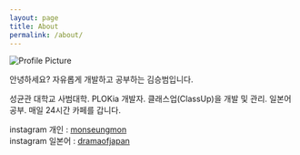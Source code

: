 ```yaml
---
layout: page
title: About
permalink: /about/
---
```


<img src="{{ site.baseurl }}/assets/profile_image.jpg" title="Profile Picture" class="profile">

안녕하세요? 자유롭게 개발하고 공부하는 김승범입니다.

성균관 대학교 사범대학.
PLOKia 개발자.
클래스업(ClassUp)을 개발 및 관리.
일본어 공부.
매일 24시간 카페를 갑니다.

instagram 개인 : [monseungmon](https://www.instagram.com/monseungmon/)  
instagram 일본어 : [dramaofjapan](https://www.instagram.com/dramaofjapan/)
